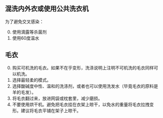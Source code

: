 ## 混洗内外衣或使用公共洗衣机

为了避免交叉感染：

0. 使用滴露等杀菌剂
1. 使用60度温水

## 毛衣

0. 购买可机洗的毛衣。如果不在乎变形，洗涤说明上注明不可机洗的毛衣同样可以机洗。
1. 选择最轻柔的模式。
2. 选择酸碱度中性、温和的洗涤剂，或者也可以使用洗发水（毕竟毛衣的原料是羊的毛发）。
3. 将毛衣翻过来，放进网袋或枕套里，减少磨损。
4. 不要使用烘干机。避免把毛衣挂在衣架上晾干，以免水的重量将毛衣拉拽变形。建议将毛衣平铺在架子上晾干。